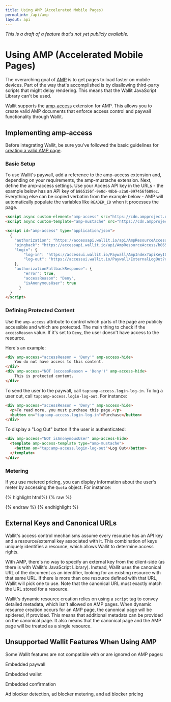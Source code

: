 ```yaml
---
title: Using AMP (Accelerated Mobile Pages)
permalink: /api/amp
layout: api
---
```


_This is a draft of a feature that's not yet publicly available._

# Using AMP (Accelerated Mobile Pages)

The overarching goal of [AMP](https://www.ampproject.org) is to get pages to load faster on mobile devices. Part of the way that's accomplished is by disallowing third-party scripts that might delay rendering. This means that the Wallit JavaScript Library can't be used.

Wallit supports the [amp-access](https://www.ampproject.org/docs/reference/components/amp-access) extension for AMP. This allows you to create valid AMP documents that enforce access control and paywall functionality through Wallit.

## Implementing amp-access

Before integrating Wallit, be sure you've followed the basic guidelines for [creating a valid AMP page](https://www.ampproject.org/docs/get_started/create.html).

### Basic Setup

To use Wallit's paywall, add a reference to the amp-access extension and, depending on your requirements, the amp-mustache extension. Next, define the amp-access settings. Use your Access API key in the URLs - the example below has an API key of `b865156f-9e0d-48b6-a2a0-097456f689ec`. Everything else can be copied verbatim from the example below - AMP will automatically populate the variables like `READER_ID` when it processes the page.

```html
<script async custom-element="amp-access" src="https://cdn.ampproject.org/v0/amp-access-0.1.js"></script>
<script async custom-template="amp-mustache" src="https://cdn.ampproject.org/v0/amp-mustache-0.1.js"></script>

<script id="amp-access" type="application/json">
  {
	"authorization": "https://accessapi.wallit.io/api/AmpResourceAccess/b865156f-9e0d-48b6-a2a0-097456f689ec/Authorization?readerID=READER_ID&resourceURL=CANONICAL_URL&random=RANDOM",
	"pingback": "https://accessapi.wallit.io/api/AmpResourceAccess/b865156f-9e0d-48b6-a2a0-097456f689ec/Pingback?readerID=READER_ID&resourceURL=CANONICAL_URL&random=RANDOM",
	"login": {
		"log-in": "https://accessui.wallit.io/Paywall/AmpIndex?apiKeyID=b865156f-9e0d-48b6-a2a0-097456f689ec&readerID=READER_ID&resourceURL=CANONICAL_URL&referrerURL=DOCUMENT_REFERRER&returnURL=RETURN_URL",
		"log-out": "https://accessui.wallit.io/Paywall/ExternalLogOut?readerID=READER_ID&returnURL=RETURN_URL"
	},
	"authorizationFallbackResponse": {
		"error": true,
		"accessReason": "Deny",
		"isAnonymousUser": true
	  }
  }
</script>
```

### Defining Protected Content

Use the `amp-access` attribute to control which parts of the page are publicly accessible and which are protected. The main thing to check if the `accessReason` value. If it's set to `Deny`, the user doesn't have access to the resource.

Here's an example:

```html
<div amp-access="accessReason = 'Deny'" amp-access-hide>
	You do not have access to this content.
</div>
<div amp-access="NOT (accessReason = 'Deny')" amp-access-hide>
	This is protected content.
</div>
```

To send the user to the paywall, call `tap:amp-access.login-log-in`. To log a user out, call `tap:amp-access.login-log-out`. For instance:

```html
<div amp-access="accessReason = 'Deny'" amp-access-hide>
  <p>To read more, you must purchase this page.</p>
  <button on="tap:amp-access.login-log-in">Purchase</button>
</div>
```

To display a "Log Out" button if the user is authenticated:

```html
<div amp-access="NOT isAnonymousUser" amp-access-hide>
  <template amp-access-template type="amp-mustache">
	<button on="tap:amp-access.login-log-out">Log Out</button>
  </template>
</div>
```

### Metering

If you use metered pricing, you can display information about the user's meter by accessing the `Quota` object. For instance:

{% highlight html%}
{% raw %}
<section amp-access="quota">
  <template amp-access-template type="amp-mustache">
	You are reading page {{quota.hitCount}} out of {{quota.allowedHits}}.
  </template>
</section>
{% endraw %}
{% endhighlight %}

## External Keys and Canonical URLs

Wallit's access control mechanisms assume every resource has an API key and a resource/external key associated with it. This combination of keys uniquely identifies a resource, which allows Wallit to determine access rights.

With AMP, there's no way to specify an external key from the client-side (as there is with Wallit's JavaScript Library). Instead, Wallit uses the canonical URL of the document as an identifier, looking for an existing resource with that same URL. If there is more than one resource defined with that URL, Wallit will pick one to use. Note that the canonical URL must exactly match the URL stored for a resource.

Wallit's dynamic resource creation relies on using a `script` tag to convey detailed metadata, which isn't allowed on AMP pages. When dynamic resource creation occurs for an AMP page, the canonical page will be spidered, if provided. This means that additional metadata can be provided on the canonical page. It also means that the canonical page and the AMP page will be treated as a single resource.

## Unsupported Wallit Features When Using AMP

Some Wallit features are not compatible with or are ignored on AMP pages:

Embedded paywall

Embedded wallet

Embedded confirmation

Ad blocker detection, ad blocker metering, and ad blocker pricing

